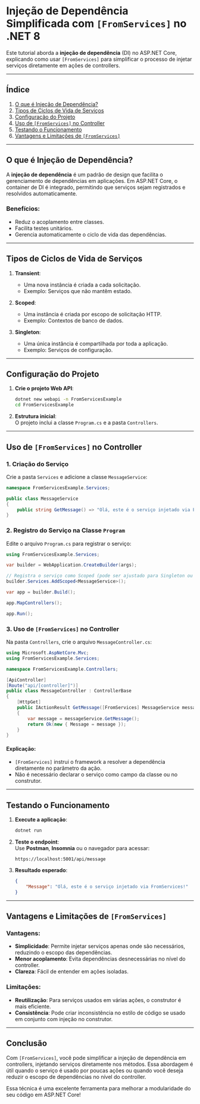 
# Injeção de Dependência Simplificada com `[FromServices]` no .NET 8  

Este tutorial aborda a **injeção de dependência** (DI) no ASP.NET Core, explicando como usar `[FromServices]` para simplificar o processo de injetar serviços diretamente em ações de controllers. 

---

## Índice  
1. [O que é Injeção de Dependência?](#o-que-é-injeção-de-dependência)  
2. [Tipos de Ciclos de Vida de Serviços](#tipos-de-ciclos-de-vida-de-serviços)  
3. [Configuração do Projeto](#configuração-do-projeto)  
4. [Uso de `[FromServices]` no Controller](#uso-de-fromservices-no-controller)  
5. [Testando o Funcionamento](#testando-o-funcionamento)  
6. [Vantagens e Limitações de `[FromServices]`](#vantagens-e-limitações-de-fromservices)  

---

## O que é Injeção de Dependência?  

A **injeção de dependência** é um padrão de design que facilita o gerenciamento de dependências em aplicações. Em ASP.NET Core, o container de DI é integrado, permitindo que serviços sejam registrados e resolvidos automaticamente.  

### Benefícios:  
- Reduz o acoplamento entre classes.  
- Facilita testes unitários.  
- Gerencia automaticamente o ciclo de vida das dependências.  

---

## Tipos de Ciclos de Vida de Serviços  

1. **Transient**:  
   - Uma nova instância é criada a cada solicitação.  
   - Exemplo: Serviços que não mantêm estado.  

2. **Scoped**:  
   - Uma instância é criada por escopo de solicitação HTTP.  
   - Exemplo: Contextos de banco de dados.  

3. **Singleton**:  
   - Uma única instância é compartilhada por toda a aplicação.  
   - Exemplo: Serviços de configuração.  

---

## Configuração do Projeto  

1. **Crie o projeto Web API**:  
   ```bash
   dotnet new webapi -n FromServicesExample
   cd FromServicesExample
   ```

2. **Estrutura inicial**:  
   O projeto inclui a classe `Program.cs` e a pasta `Controllers`.

---

## Uso de `[FromServices]` no Controller  

### 1. Criação do Serviço  

Crie a pasta `Services` e adicione a classe `MessageService`:  
```csharp
namespace FromServicesExample.Services;

public class MessageService
{
    public string GetMessage() => "Olá, este é o serviço injetado via FromServices!";
}
```

### 2. Registro do Serviço na Classe `Program`  

Edite o arquivo `Program.cs` para registrar o serviço:  
```csharp
using FromServicesExample.Services;

var builder = WebApplication.CreateBuilder(args);

// Registra o serviço como Scoped (pode ser ajustado para Singleton ou Transient)
builder.Services.AddScoped<MessageService>();

var app = builder.Build();

app.MapControllers();

app.Run();
```

### 3. Uso de `[FromServices]` no Controller  

Na pasta `Controllers`, crie o arquivo `MessageController.cs`:  
```csharp
using Microsoft.AspNetCore.Mvc;
using FromServicesExample.Services;

namespace FromServicesExample.Controllers;

[ApiController]
[Route("api/[controller]")]
public class MessageController : ControllerBase
{
    [HttpGet]
    public IActionResult GetMessage([FromServices] MessageService messageService)
    {
        var message = messageService.GetMessage();
        return Ok(new { Message = message });
    }
}
```

#### Explicação:  
- `[FromServices]` instrui o framework a resolver a dependência diretamente no parâmetro da ação.  
- Não é necessário declarar o serviço como campo da classe ou no construtor.  

---

## Testando o Funcionamento  

1. **Execute a aplicação**:  
   ```bash
   dotnet run
   ```

2. **Teste o endpoint**:  
   Use **Postman**, **Insomnia** ou o navegador para acessar:  
   ```
   https://localhost:5001/api/message
   ```

3. **Resultado esperado**:  
   ```json
   {
       "Message": "Olá, este é o serviço injetado via FromServices!"
   }
   ```

---

## Vantagens e Limitações de `[FromServices]`  

### Vantagens:  
- **Simplicidade**: Permite injetar serviços apenas onde são necessários, reduzindo o escopo das dependências.  
- **Menor acoplamento**: Evita dependências desnecessárias no nível do controller.  
- **Clareza**: Fácil de entender em ações isoladas.  

### Limitações:  
- **Reutilização**: Para serviços usados em várias ações, o construtor é mais eficiente.  
- **Consistência**: Pode criar inconsistência no estilo de código se usado em conjunto com injeção no construtor.  

---

## Conclusão  

Com `[FromServices]`, você pode simplificar a injeção de dependência em controllers, injetando serviços diretamente nos métodos. Essa abordagem é útil quando o serviço é usado por poucas ações ou quando você deseja reduzir o escopo de dependências no nível do controller.  

Essa técnica é uma excelente ferramenta para melhorar a modularidade do seu código em ASP.NET Core!